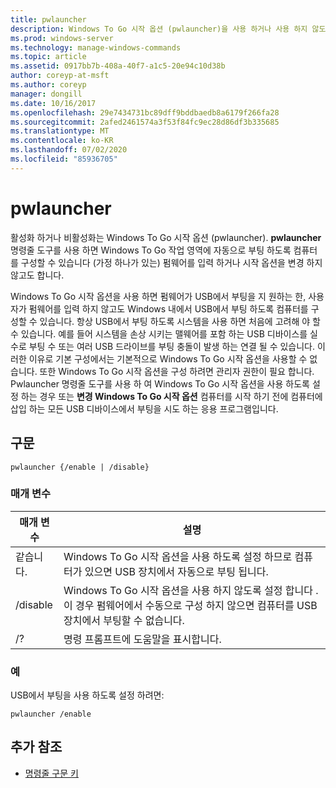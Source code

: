 ```yaml
---
title: pwlauncher
description: Windows To Go 시작 옵션 (pwlauncher)을 사용 하거나 사용 하지 않도록 설정 하는 pwlauncher 명령에 대 한 참조 문서입니다.
ms.prod: windows-server
ms.technology: manage-windows-commands
ms.topic: article
ms.assetid: 0917bb7b-408a-40f7-a1c5-20e94c10d38b
author: coreyp-at-msft
ms.author: coreyp
manager: dongill
ms.date: 10/16/2017
ms.openlocfilehash: 29e7434731bc89dff9bddbaedb8a6179f266fa28
ms.sourcegitcommit: 2afed2461574a3f53f84fc9ec28d86df3b335685
ms.translationtype: MT
ms.contentlocale: ko-KR
ms.lasthandoff: 07/02/2020
ms.locfileid: "85936705"
---
```

# <a name="pwlauncher"></a>pwlauncher

활성화 하거나 비활성화는 Windows To Go 시작 옵션 (pwlauncher). **pwlauncher** 명령줄 도구를 사용 하면 Windows To Go 작업 영역에 자동으로 부팅 하도록 컴퓨터를 구성할 수 있습니다 (가정 하나가 있는) 펌웨어를 입력 하거나 시작 옵션을 변경 하지 않고도 합니다.

Windows To Go 시작 옵션을 사용 하면 펌웨어가 USB에서 부팅을 지 원하는 한, 사용자가 펌웨어를 입력 하지 않고도 Windows 내에서 USB에서 부팅 하도록 컴퓨터를 구성할 수 있습니다. 항상 USB에서 부팅 하도록 시스템을 사용 하면 처음에 고려해 야 할 수 있습니다. 예를 들어 시스템을 손상 시키는 맬웨어를 포함 하는 USB 디바이스를 실수로 부팅 수 또는 여러 USB 드라이브를 부팅 충돌이 발생 하는 연결 될 수 있습니다. 이러한 이유로 기본 구성에서는 기본적으로 Windows To Go 시작 옵션을 사용할 수 없습니다. 또한 Windows To Go 시작 옵션을 구성 하려면 관리자 권한이 필요 합니다. Pwlauncher 명령줄 도구를 사용 하 여 Windows To Go 시작 옵션을 사용 하도록 설정 하는 경우 또는 **변경 Windows To Go 시작 옵션** 컴퓨터를 시작 하기 전에 컴퓨터에 삽입 하는 모든 USB 디바이스에서 부팅을 시도 하는 응용 프로그램입니다.

## <a name="syntax"></a>구문

```
pwlauncher {/enable | /disable}
```

### <a name="parameters"></a>매개 변수

| 매개 변수 | 설명 |
|--|--|
| 같습니다. | Windows To Go 시작 옵션을 사용 하도록 설정 하므로 컴퓨터가 있으면 USB 장치에서 자동으로 부팅 됩니다. |
| /disable | Windows To Go 시작 옵션을 사용 하지 않도록 설정 합니다 .이 경우 펌웨어에서 수동으로 구성 하지 않으면 컴퓨터를 USB 장치에서 부팅할 수 없습니다. |
| /? | 명령 프롬프트에 도움말을 표시합니다. |

### <a name="examples"></a>예

USB에서 부팅을 사용 하도록 설정 하려면:

```
pwlauncher /enable
```

## <a name="additional-references"></a>추가 참조

- [명령줄 구문 키](command-line-syntax-key.md)

